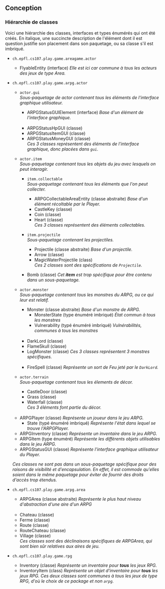 ## Conception

### Hiérarchie de classes

Voici une hiérarchie des classes, interfaces et types énumérés
qui ont été créés. En italique, une succincte description de l'élément dont il est question
justifie son placement dans son paquetage, ou sa classe s'il est imbriqué.

- `ch.epfl.cs107.play.game.areagame.actor`

    - FlyableEntity (interface) *Elle est ici car commune à tous les acteurs des jeux de type Area.*

- `ch.epfl.cs107.play.game.arpg.actor`

    - `actor.gui`  
    *Sous-paquetage de actor contenant tous les éléments de l'interface graphique utilisateur.*
    
        - ARPGStatusGUIElement (interface)
          *Base d'un élément de l'interface graphique.*
          <br><br>
        - ARPGStatusHpGUI (classe)
        - ARPGStatusItemGUI (classe)
        - ARPGStatusMoneyGUI (classe)  
        *Ces 3 classes représentent des éléments de l'interface graphique, donc 
        placées dans `gui`.*
        
    - `actor.item`  
    *Sous-paquetage contenant tous les objets du jeu avec lesquels on peut interagir.*
    
        - `item.collectable`  
        *Sous-paquetage contenant tous les éléments que l'on peut collecter.*
        
            - ARPGCollectableAreaEntity (classe abstraite)
            *Base d'un élément récoltable par le Player.*
            - CastleKey (classe)
            - Coin (classe)
            - Heart (classe)  
            *Ces 3 classes représentent des éléments collectables.*
            
        - `item.projectile`  
        *Sous-paquetage contenant les projectiles.*
        
            - Projectile (classe abstraite)
            *Base d'un projectile.*
            - Arrow (classe)
            - MagicWaterProjectile (class)  
            *Ces 2 classes sont des spécifications de `Projectile`.*
            
        - Bomb (classe) *Cet **item** est trop spécifique pour être contenu dans un sous-paquetage.*
        
    - `actor.monster`  
    *Sous-paquetage contenant tous les monstres du ARPG, ou ce qui leur est relatif.*
    
        - Monster (classe abstraite) *Base d'un monstre de ARPG.*
            - MonsterState (type énuméré imbriqué) *État commun à tous les monstres*
            - Vulnerability (typé énuméré imbriqué) *Vulnérabilités, communes à tous les monstres*
          <br><br>
        - DarkLord (classe)
        - FlameSkull (classe)
        - LogMonster (classe) *Ces 3 classes représentent 3 monstres spécifiques.*
        <br><br>
        - FireSpell (classe) *Représente un sort de Feu jeté par le `DarkLord`.*
        
    - `actor.terrain`  
    *Sous-paquetage contenant tous les élements de décor.*
    
        - CastleDoor (classe)
        - Grass (classe)
        - Waterfall (classe)  
        *Ces 3 éléments font partie du décor.*
        
    <br>
    
    - ARPGPlayer (classe) *Représente un joueur dans le jeu ARPG.*
        - State (typé énuméré imbriqué) *Représente l'état dans lequel se trouve l'ARPGPlayer.*
    - ARPGInventory (classe) *Représente un inventaire dans le jeu ARPG.*
    - ARPGItem (type énuméré) *Représente les différents objets utilisables dans le jeu ARPG.*
    - ARPGStatusGUI (classe) *Représente l'interface graphique utilisateur du Player.*  
    
    *Ces classes ne sont pas dans un sous-paquetage spécifique pour des raisons de visibilité et d'encapsulation. En effet,
    il est commode qu'elles soient dans le même paquetage pour éviter de fournir des droits d'accès trop étendus.*
    
- `ch.epfl.cs107.play.game.arpg.area`

    - ARPGArea (classe abstraite) *Représente le plus haut niveau d'abstraction d'une aire d'un ARPG*  
    <br>
    
    - Chateau (classe)
    - Ferme (classe)
    - Route (classe)
    - RouteChateau (classe)
    - Village (classe)  
    *Ces classes sont des déclinaisons spécifiques de ARPGArea, qui sont bien sûr relatives aux aires de jeu.*
    
- `ch.epfl.cs107.play.game.rpg`

    - Inventory (classe) *Représente un inventaire pour **tous** les jeux RPG.*
    - InventoryItem (class) *Représente un objet d'inventaire pour **tous** les jeux RPG.*
    *Ces deux classes sont communes à tous les jeux de type RPG, d'où le choix de ce package et non `arpg`.*